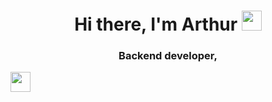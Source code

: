<h1 align="center">Hi there, I'm Arthur
<img src="https://github.com/blackcater/blackcater/raw/main/images/Hi.gif" height="32"/></h1>
<h3 align="center">Backend developer, </h3>
<img height="32" width="32" src="https://cdn.jsdelivr.net/npm/simple-icons@v9/icons/#512BD4.svg" />

